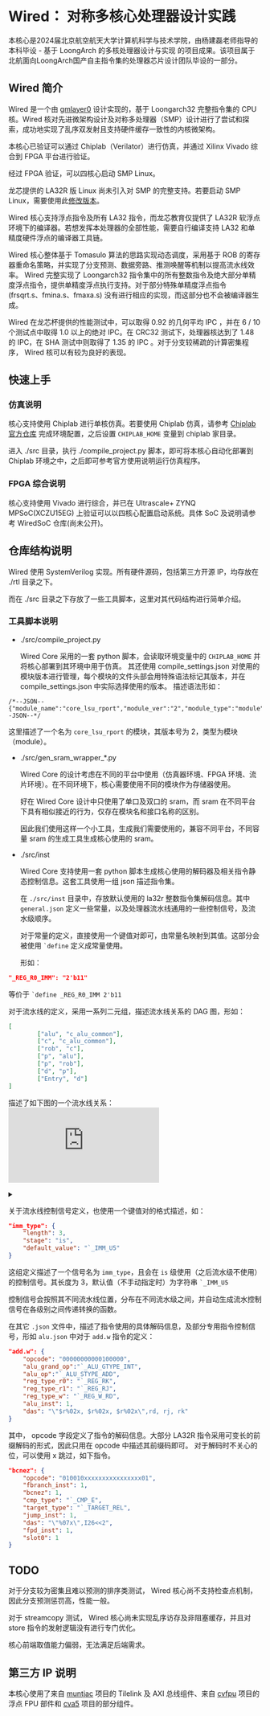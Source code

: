 # Wired： 对称多核心处理器设计实践

本核心是2024届北京航空航天大学计算机科学与技术学院，由杨建磊老师指导的本科毕设 - 基于 LoongArch 的多核处理器设计与实现 的项目成果。该项目属于北航面向LoongArch国产自主指令集的处理器芯片设计团队毕设的一部分。

## Wired 简介

Wired 是一个由 [gmlayer0](https://github.com/gmlayer0) 设计实现的，基于 Loongarch32 完整指令集的 CPU 核。Wired 核对先进微架构设计及对称多处理器（SMP）设计进行了尝试和探索，成功地实现了乱序双发射且支持硬件缓存一致性的内核微架构。

本核心已验证可以通过 Chiplab（Verilator）进行仿真，并通过 Xilinx Vivado 综合到 FPGA 平台进行验证。

经过 FPGA 验证，可以四核心启动 SMP Linux。

龙芯提供的 LA32R 版 Linux 尚未引入对 SMP 的完整支持。若要启动 SMP Linux，需要使用此[修改版本](https://github.com/gmlayer0/la32r-smp-linux)。

Wired 核心支持浮点指令及所有 LA32 指令，而龙芯教育仅提供了 LA32R 软浮点环境下的编译器。若想发挥本处理器的全部性能，需要自行编译支持 LA32 和单精度硬件浮点的编译器工具链。

Wired 核心整体基于 Tomasulo 算法的思路实现动态调度，采用基于 ROB 的寄存器重命名策略，并实现了分支预测、数据旁路、推测唤醒等机制以提高流水线效率。 Wired 完整实现了 Loongarch32 指令集中的所有整数指令及绝大部分单精度浮点指令，提供单精度浮点执行支持。对于部分特殊单精度浮点指令 (frsqrt.s、fmina.s、fmaxa.s) 没有进行相应的实现，而这部分也不会被编译器生成。

Wired 在龙芯杯提供的性能测试中，可以取得 0.92 的几何平均 IPC ，并在 6 / 10 个测试点中取得 1.0 以上的绝对 IPC。在 CRC32 测试下，处理器核达到了 1.48 的 IPC，在 SHA 测试中则取得了 1.35 的 IPC 。对于分支较稀疏的计算密集程序， Wired 核可以有较为良好的表现。

## 快速上手

### 仿真说明

核心支持使用 Chiplab 进行单核仿真。若要使用 Chiplab 仿真，请参考 [Chiplab官方仓库](https://gitee.com/loongson-edu/chiplab) 完成环境配置，之后设置 `CHIPLAB_HOME` 变量到 chiplab 家目录。

进入 ./src 目录，执行 ./compile_project.py 脚本，即可将本核心自动化部署到 Chiplab 环境之中，之后即可参考官方使用说明运行仿真程序。

### FPGA 综合说明

核心支持使用 Vivado 进行综合，并已在 Ultrascale+ ZYNQ MPSoC(XCZU15EG) 上验证可以以四核心配置启动系统。具体 SoC 及说明请参考 WiredSoC 仓库(尚未公开)。

## 仓库结构说明

Wired 使用 SystemVerilog 实现。所有硬件源码，包括第三方开源 IP，均存放在 ./rtl 目录之下。

而在 ./src 目录之下存放了一些工具脚本，这里对其代码结构进行简单介绍。

### 工具脚本说明

- ./src/compile_project.py

  Wired Core 采用的一套 python 脚本，会读取环境变量中的 `CHIPLAB_HOME` 并将核心部署到其环境中用于仿真。
  其还使用 compile_settings.json 对使用的模块版本进行管理，每个模块的文件头部会用特殊语法标记其版本，并在 compile_settings.json 中实际选择使用的版本。
  描述语法形如：
```
/*--JSON--{"module_name":"core_lsu_rport","module_ver":"2","module_type":"module"}--JSON--*/
```
  这里描述了一个名为  `core_lsu_rport` 的模块，其版本号为 2，类型为模块（module）。

- ./src/gen_sram_wrapper_*.py

  Wired Core 的设计考虑在不同的平台中使用（仿真器环境、FPGA 环境、流片环境）。在不同环境下，核心需要使用不同的模块作为存储器使用。

  好在 Wired Core 设计中只使用了单口及双口的 sram，而 sram 在不同平台下具有相似接近的行为，仅存在模块名和接口名称的区别。

  因此我们使用这样一个小工具，生成我们需要使用的，兼容不同平台，不同容量 sram 的生成工具生成核心使用的 sram。

- ./src/inst
  
  Wired Core 支持使用一套 python 脚本生成核心使用的解码器及相关指令静态控制信息。这套工具使用一组 json 描述指令集。
  
  在 `./src/inst` 目录中，存放默认使用的 la32r 整数指令集解码信息。其中 `general.json` 定义一些常量，以及处理器流水线通用的一些控制信号，及流水级顺序。

  对于常量的定义，直接使用一个键值对即可，由常量名映射到其值。这部分会被使用 `` `define `` 定义成常量使用。
  
  形如：
```json
"_REG_R0_IMM": "2'b11"
```
  等价于 `` `define _REG_R0_IMM 2'b11 ``

  对于流水线的定义，采用一系列二元组，描述流水线关系的 DAG 图，形如：
```json
[
        ["alu", "c_alu_common"],
        ["c", "c_alu_common"],
        ["rob", "c"],
        ["p", "alu"],
        ["p", "rob"],
        ["d", "p"],
        ["Entry", "d"]
]
```

  描述了如下图的一个流水线关系：
![Alt text](https://g.gravizo.com/source/graph_mark000?https%3A%2F%2Fraw.githubusercontent.com%2gmlayer0%2Fwired%2Fmaster%2FREADME.md)
<details> 
<summary></summary>
    graph_mark000
    digraph G {
    start -> d;
    d->p;
    p->alu;
    p->rob;
    rob->c;
    c->c_alu_common;
    alu->c_alu_common;
    c_alu_common->end;
    start [shape=Mdiamond];
    end [shape=Msquare];
    }
graph_mark000
</details>

  关于流水线控制信号定义，也使用一个键值对的格式描述，如：
```json
"imm_type": {
    "length": 3,
    "stage": "is",
    "default_value": "`_IMM_U5"
}
```
  这组定义描述了一个信号名为 `imm_type`，且会在 `is` 级使用（之后流水级不使用）的控制信号。其长度为 3，默认值（不手动指定时）为字符串 `` `_IMM_U5 ``

  控制信号会按照其不同流水线位置，分布在不同流水级之间，并自动生成流水控制信号在各级别之间传递转换的函数。

  在其它 `.json` 文件中，描述了指令使用的具体解码信息，及部分专用指令控制信号，形如 `alu.json` 中对于 `add.w` 指令的定义：
```json
"add.w": {
    "opcode": "00000000000100000",
    "alu_grand_op":"`_ALU_GTYPE_INT",
    "alu_op":"`_ALU_STYPE_ADD",
    "reg_type_r0": "`_REG_RK",
    "reg_type_r1": "`_REG_RJ",
    "reg_type_w": "`_REG_W_RD",
    "alu_inst": 1,
    "das": "\"$r%02x, $r%02x, $r%02x\",rd, rj, rk"
}
```
  其中， opcode 字段定义了指令的解码信息。大部分 LA32R 指令采用可变长的前缀解码的形式，因此只用在 opcode 中描述其前缀码即可。
  对于解码时不关心的位，可以使用 x 跳过，如下指令。
```json
"bcnez": {
    "opcode": "010010xxxxxxxxxxxxxxxx01",
    "fbranch_inst": 1,
    "bcnez": 1,
    "cmp_type": "`_CMP_E",
    "target_type": "`_TARGET_REL",
    "jump_inst": 1,
    "das": "\"%07x\",I26<<2",
    "fpd_inst": 1,
    "slot0": 1
}
```

## TODO

对于分支较为密集且难以预测的排序类测试， Wired 核心尚不支持检查点机制，因此分支预测惩罚高，性能一般。

对于 streamcopy 测试， Wired 核心尚未实现乱序访存及非阻塞缓存，并且对 store 指令的发射逻辑没有进行专门优化。

核心前端取值能力偏弱，无法满足后端需求。

## 第三方 IP 说明

本核心使用了来自 [muntjac](https://github.com/lowRISC/muntjac) 项目的 Tilelink 及 AXI 总线组件、来自 [cvfpu](https://github.com/openhwgroup/cvfpu) 项目的浮点 FPU 部件和 [cva5](https://github.com/openhwgroup/cva5) 项目的部分组件。
